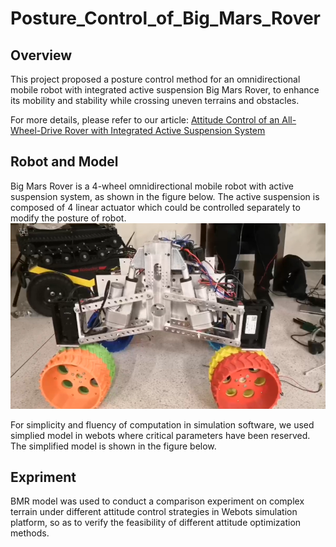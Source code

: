 # Posture_Control_of_Big_Mars_Rover

## Overview
This project proposed a posture control method for an omnidirectional mobile robot with integrated active suspension Big Mars Rover, to enhance its mobility and stability while crossing uneven terrains and obstacles.

For more details, please refer to our article: [Attitude Control of an All-Wheel-Drive Rover with Integrated Active Suspension System](https://ieeexplore.ieee.org/document/10106596)

## Robot and Model
Big Mars Rover is a 4-wheel omnidirectional mobile robot with active suspension system, as shown in the figure below. The active suspension is composed of 4 linear actuator which could be controlled separately to modify the posture of robot. 
![](./images/Rover实车.png)

For simplicity and fluency of computation in simulation software, we used simplied model in webots where critical parameters have been reserved. The simplified model is shown in the figure below. 

## Expriment
BMR model was used to conduct a comparison experiment on complex terrain under different attitude control strategies in Webots simulation platform, so as to verify the feasibility of different attitude optimization methods.  


